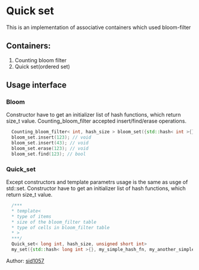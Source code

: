 # Quick set #

This is an implementation of associative containers which used bloom-filter

## Containers: ##
1. Counting bloom filter
2. Quick set(ordered set)

## Usage interface ##

### Bloom ###
Constructor have to get an initializer list of hash functions, which return size_t value.
Counting_bloom_filter accepted insert/find/erase operations.

``` c++
  Counting_bloom_filter< int, hash_size > bloom_set({std::hash< int >{}, my_simple_hash, my_another_simple_hash});
  bloom_set.insert(123); // void
  bloom_set.insert(43); // void
  bloom_set.erase(123); // void
  bloom_set.find(123); // bool
```

### Quick_set ###
Except constructors and template parametrs usage is the same as usge of std::set.
Constructor have to get an initializer list of hash functions, which return size_t value.
``` c++
  /***
  * template<
  * type of items
  * size of the bloom_filter table
  * type of cells in bloom_filter table 
  * >
  ***/
  Quick_set< long int, hash_size, unsigned short int>
  my_set({std::hash< long int >{}, my_simple_hash_fn, my_another_simple_hash_fn});
```

Author: [sid1057](http://www.github.com/Sid1057)
